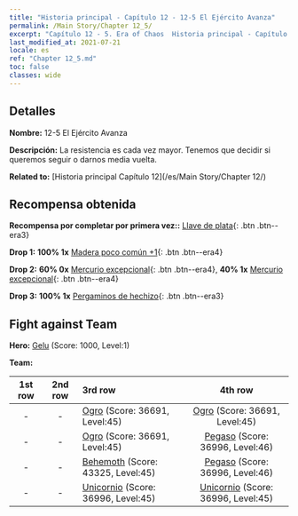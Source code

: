```yaml
---
title: "Historia principal - Capítulo 12 - 12-5 El Ejército Avanza"
permalink: /Main Story/Chapter 12_5/
excerpt: "Capítulo 12 - 5. Era of Chaos  Historia principal - Capítulo 12_5. 12-5 El Ejército Avanza"
last_modified_at: 2021-07-21
locale: es
ref: "Chapter 12_5.md"
toc: false
classes: wide
---
```


## Detalles

 **Nombre:** 12-5 El Ejército Avanza

 **Descripción:** La resistencia es cada vez mayor. Tenemos que decidir si queremos seguir o darnos media vuelta.

 **Related to:** [Historia principal Capítulo 12](/es/Main Story/Chapter 12/)

## Recompensa obtenida

 **Recompensa por completar por primera vez::** [Llave de plata](/ItemsES/con_693/){: .btn .btn--era3}

 **Drop 1:** **100% 1x** [Madera poco común +1](/ItemsES/mat_41/){: .btn .btn--era4}

 **Drop 2:** **60% 0x** [Mercurio excepcional](/ItemsES/mat_35/){: .btn .btn--era4}, **40% 1x** [Mercurio excepcional](/ItemsES/mat_35/){: .btn .btn--era4}

 **Drop 3:** **100% 1x** [Pergaminos de hechizo](/ItemsES/con_694/){: .btn .btn--era3}


## Fight against Team
 **Hero:** [Gelu](/es/heroes/Gelu/) (Score: 1000, Level:1)

 **Team:**


  | 1st row | 2nd row | 3rd row | 4th row |
  |:----:|:----:|:----|:----:|
  | - | - | [Ogro](/es/units/Ogre/) (Score: 36691, Level:45)  | [Ogro](/es/units/Ogre/) (Score: 36691, Level:45)  |
  | - | - | [Ogro](/es/units/Ogre/) (Score: 36691, Level:45)  | [Pegaso](/es/units/Pegasus/) (Score: 36996, Level:46)  |
  | - | - | [Behemoth](/es/units/Behemoth/) (Score: 43325, Level:45)  | [Pegaso](/es/units/Pegasus/) (Score: 36996, Level:46)  |
  | - | - | [Unicornio](/es/units/Unicorn/) (Score: 36996, Level:45)  | [Unicornio](/es/units/Unicorn/) (Score: 36996, Level:45)  |


